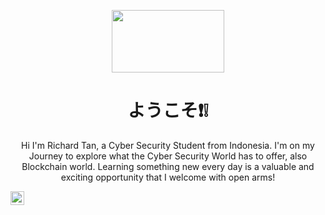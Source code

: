 <p align=center>
  <img width="180" height="100" src="./maxresdefault-removebg (1).png">
<p/>

<h1 align=center> ようこそ❗❕</h1>
<p align=center>
Hi I'm Richard Tan, a Cyber Security Student from Indonesia. I'm on my Journey to explore what the Cyber Security World has to offer, also Blockchain world. Learning something new every day is a valuable and exciting opportunity that I welcome with open arms!
</p>  

<a href="https://www.instagram.com/t_wxu86/">
  <img align="left" alt="twx_instagram" width="22px" src="https://raw.githubusercontent.com/hussainweb/hussainweb/main/icons/instagram.png" />
</a>

<!--
**AKROM-A/AKROM-A** is a ✨ _special_ ✨ repository because its `README.md` (this file) appears on your GitHub profile.

Here are some i
deas to get you started:

- 🔭 I’m currently working on ...
- 🌱 I’m currently learning ...
- 👯 I’m looking to collaborate on ...
- 🤔 I’m looking for help with ...
- 💬 Ask me about ...
- 📫 How to reach me: ...
- 😄 Pronouns: ...
- ⚡ Fun fact: ...
-->

